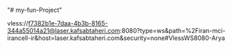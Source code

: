 "# my-fun-Project" 


vless://f7382b1e-7daa-4b3b-8165-344a55014a21@laser.kafsabtaheri.com:8080?type=ws&path=%2Firan-mci-irancell-ir&host=laser.kafsabtaheri.com&security=none#VlessWS8080-Arya
